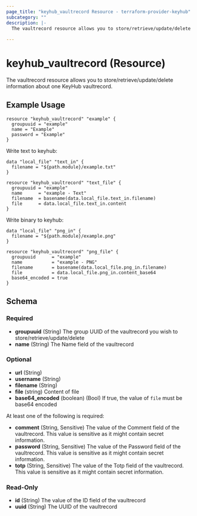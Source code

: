 ```yaml
---
page_title: "keyhub_vaultrecord Resource - terraform-provider-keyhub"
subcategory: ""
description: |-
  The vaultrecord resource allows you to store/retrieve/update/delete  information about one KeyHub vaultrecord.
  
---
```


# keyhub_vaultrecord (Resource)

The vaultrecord resource allows you to store/retrieve/update/delete information about one KeyHub vaultrecord.

## Example Usage

```hcl
resource "keyhub_vaultrecord" "example" {
  groupuuid = "example"
  name = "Example"
  password = "Example"
}
```

Write text to keyhub:
```hcl
data "local_file" "text_in" {
  filename = "${path.module}/example.txt"
}

resource "keyhub_vaultrecord" "text_file" {
  groupuuid = "example"
  name      = "example - Text"
  filename  = basename(data.local_file.text_in.filename)
  file      = data.local_file.text_in.content
}
```

Write binary to keyhub:
```hcl
data "local_file" "png_in" {
  filename = "${path.module}/example.png"
}

resource "keyhub_vaultrecord" "png_file" {
  groupuuid      = "example"
  name           = "example - PNG"
  filename       = basename(data.local_file.png_in.filename)
  file           = data.local_file.png_in.content_base64
  base64_encoded = true
}
```


## Schema

### Required

- **groupuuid** (String) The group UUID of the vaultrecord you wish to store/retrieve/update/delete
- **name** (String) The Name field of the vaultrecord

### Optional

- **url** (String)
- **username** (String)
- **filename** (String)
- **file** (string) Content of file 
- **base64_encoded** (boolean) (Bool) If true, the value of `file` must be base64 encoded  

At least one of the following is required:

- **comment** (String, Sensitive) The value of the Comment field of the vaultrecord. This value is sensitive as it might contain secret information.
- **password** (String, Sensitive)  The value of the Password field of the vaultrecord. This value is sensitive as it might contain secret information.
- **totp** (String, Sensitive)  The value of the Totp field of the vaultrecord. This value is sensitive as it might contain secret information.

### Read-Only

- **id** (String) The value of the ID field of the vaultrecord
- **uuid** (String) The UUID of the vaultrecord 


